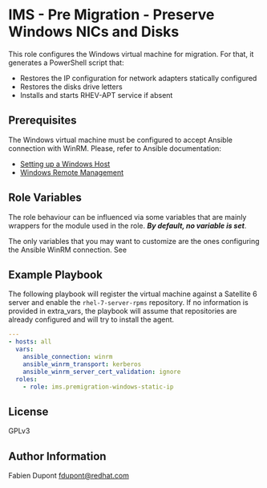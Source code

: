 IMS - Pre Migration - Preserve Windows NICs and Disks
=====================================================

This role configures the Windows virtual machine for migration.
For that, it generates a PowerShell script that:

- Restores the IP configuration for network adapters statically configured
- Restores the disks drive letters
- Installs and starts RHEV-APT service if absent

Prerequisites
-------------

The Windows virtual machine must be configured to accept Ansible connection
with WinRM. Please, refer to Ansible documentation:

- [Setting up a Windows Host](https://docs.ansible.com/ansible/latest/user_guide/windows_setup.html)
- [Windows Remote Management](https://docs.ansible.com/ansible/latest/user_guide/windows_winrm.html)

Role Variables
--------------

The role behaviour can be influenced via some variables that are mainly
wrappers for the module used in the role. ***By default, no variable is set***.

The only variables that you may want to customize are the ones configuring
the Ansible WinRM connection. See 

Example Playbook
----------------

The following playbook will register the virtual machine against a Satellite 6
server and enable the `rhel-7-server-rpms` repository. If no information is
provided in extra_vars, the playbook will assume that repositories are already
configured and will try to install the agent.

```yaml
---
- hosts: all
  vars:
    ansible_connection: winrm
    ansible_winrm_transport: kerberos
    ansible_winrm_server_cert_validation: ignore
  roles:
    - role: ims.premigration-windows-static-ip
```

License
-------

GPLv3

Author Information
------------------

Fabien Dupont <fdupont@redhat.com>